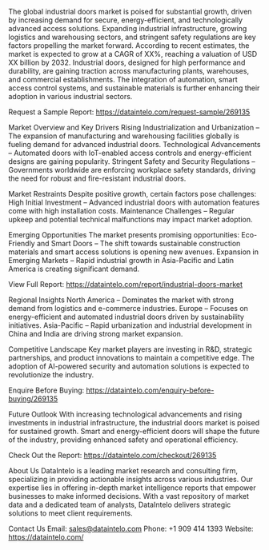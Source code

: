 The global industrial doors market is poised for substantial growth, driven by increasing demand for secure, energy-efficient, and technologically advanced access solutions. Expanding industrial infrastructure, growing logistics and warehousing sectors, and stringent safety regulations are key factors propelling the market forward. According to recent estimates, the market is expected to grow at a CAGR of XX%, reaching a valuation of USD XX billion by 2032.
Industrial doors, designed for high performance and durability, are gaining traction across manufacturing plants, warehouses, and commercial establishments. The integration of automation, smart access control systems, and sustainable materials is further enhancing their adoption in various industrial sectors.

Request a Sample Report: https://dataintelo.com/request-sample/269135

Market Overview and Key Drivers
Rising Industrialization and Urbanization – The expansion of manufacturing and warehousing facilities globally is fueling demand for advanced industrial doors.
Technological Advancements – Automated doors with IoT-enabled access controls and energy-efficient designs are gaining popularity.
Stringent Safety and Security Regulations – Governments worldwide are enforcing workplace safety standards, driving the need for robust and fire-resistant industrial doors.

Market Restraints
Despite positive growth, certain factors pose challenges:
High Initial Investment – Advanced industrial doors with automation features come with high installation costs.
Maintenance Challenges – Regular upkeep and potential technical malfunctions may impact market adoption.

Emerging Opportunities
The market presents promising opportunities:
Eco-Friendly and Smart Doors – The shift towards sustainable construction materials and smart access solutions is opening new avenues.
Expansion in Emerging Markets – Rapid industrial growth in Asia-Pacific and Latin America is creating significant demand.

View Full Report: https://dataintelo.com/report/industrial-doors-market

Regional Insights
North America – Dominates the market with strong demand from logistics and e-commerce industries.
Europe – Focuses on energy-efficient and automated industrial doors driven by sustainability initiatives.
Asia-Pacific – Rapid urbanization and industrial development in China and India are driving strong market expansion.

Competitive Landscape
Key market players are investing in R&D, strategic partnerships, and product innovations to maintain a competitive edge. The adoption of AI-powered security and automation solutions is expected to revolutionize the industry.

Enquire Before Buying: https://dataintelo.com/enquiry-before-buying/269135

Future Outlook
With increasing technological advancements and rising investments in industrial infrastructure, the industrial doors market is poised for sustained growth. Smart and energy-efficient doors will shape the future of the industry, providing enhanced safety and operational efficiency.

Check Out the Report: https://dataintelo.com/checkout/269135

About Us
DataIntelo is a leading market research and consulting firm, specializing in providing actionable insights across various industries. Our expertise lies in offering in-depth market intelligence reports that empower businesses to make informed decisions. With a vast repository of market data and a dedicated team of analysts, DataIntelo delivers strategic solutions to meet client requirements.

Contact Us
Email: sales@dataintelo.com
Phone: +1 909 414 1393
Website: https://dataintelo.com/
 

